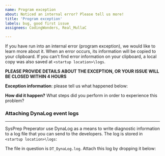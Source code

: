 ```yaml
---
name: Program exception
about: Noticed an internal error? Please tell us more!
title: 'Program exception'
labels: bug, good first issue
assignees: CodingWonders, Real_MullaC

---
```


If you have run into an internal error (program exception), we would like to learn more about it. When an error occurs, its information will be copied to your clipboard. If you can't find error information on your clipboard, a local copy was also saved at `<startup location>\logs`.

**PLEASE PROVIDE DETAILS ABOUT THE EXCEPTION, OR YOUR ISSUE WILL BE CLOSED WITHIN 4 HOURS**

**Exception information**: please tell us what happened below:

<!-- Exception Information. If you have the local copy on hand, please attach it -->

**How did it happen?** What steps did you perform in order to experience this problem?

<!-- Steps -->

### Attaching DynaLog event logs
---

SysPrep Preperator use DynaLog as a means to write diagnostic information to a log file that you can send to the developers. The log is stored in `<startup location>\logs`:

The file in question is `DT_DynaLog.log`. Attach this log by dropping it below:

